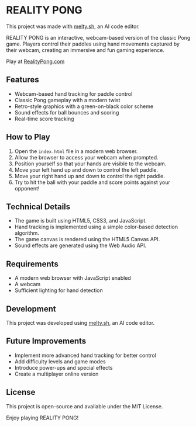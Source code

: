 # REALITY PONG

This project was made with [melty.sh](https://melty.sh), an AI code editor.

REALITY PONG is an interactive, webcam-based version of the classic Pong game. Players control their paddles using hand movements captured by their webcam, creating an immersive and fun gaming experience.

Play at [RealityPong.com](https://realitypong.com)

## Features

- Webcam-based hand tracking for paddle control
- Classic Pong gameplay with a modern twist
- Retro-style graphics with a green-on-black color scheme
- Sound effects for ball bounces and scoring
- Real-time score tracking

## How to Play

1. Open the `index.html` file in a modern web browser.
2. Allow the browser to access your webcam when prompted.
3. Position yourself so that your hands are visible to the webcam.
4. Move your left hand up and down to control the left paddle.
5. Move your right hand up and down to control the right paddle.
6. Try to hit the ball with your paddle and score points against your opponent!

## Technical Details

- The game is built using HTML5, CSS3, and JavaScript.
- Hand tracking is implemented using a simple color-based detection algorithm.
- The game canvas is rendered using the HTML5 Canvas API.
- Sound effects are generated using the Web Audio API.

## Requirements

- A modern web browser with JavaScript enabled
- A webcam
- Sufficient lighting for hand detection

## Development

This project was developed using [melty.sh](https://melty.sh), an AI code editor.

## Future Improvements

- Implement more advanced hand tracking for better control
- Add difficulty levels and game modes
- Introduce power-ups and special effects
- Create a multiplayer online version

## License

This project is open-source and available under the MIT License.

Enjoy playing REALITY PONG!

